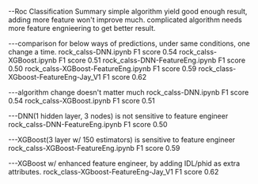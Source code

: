 
--Roc Classification Summary 
simple algorithm yield good enough result, adding more feature won't improve much. 
complicated algorithm needs more feature engnieering to get better result. 

---comparison for below ways of predictions, under same conditions, one change a time. 
rock_calss-DNN.ipynb  F1 score 0.54 
rock_calss-XGBoost.ipynb F1 score 0.51 
rock_calss-DNN-FeatureEng.ipynb  F1 score 0.50 
rock_calss-XGBoost-FeatureEng.ipynb  F1 score 0.59
rock_class-XGboost-FeatureEng-Jay_V1  F1 score 0.62 

---algorithm change doesn't matter much
rock_calss-DNN.ipynb  F1 score 0.54 
rock_calss-XGBoost.ipynb F1 score 0.51 

---DNN(1 hidden layer, 3 nodes) is not sensitive to feature engineer
rock_calss-DNN-FeatureEng.ipynb  F1 score 0.50 

---XGBoost(3 layer w/ 150 estimators) is sensitive to feature engineer
rock_calss-XGBoost-FeatureEng.ipynb  F1 score 0.59

---XGBoost w/ enhanced feature engineer, by adding IDL/phid as extra attributes. 
rock_class-XGboost-FeatureEng-Jay_V1  F1 score 0.62 
